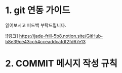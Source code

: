 # 1. git 연동 가이드 


읽어보시고 피드백 부탁드립니다.

![링크] https://jade-frill-5b8.notion.site/GitHub-b8e39ce43cc54cceaddcafdf2fd67e13




# 2. COMMIT 메시지 작성 규칙
